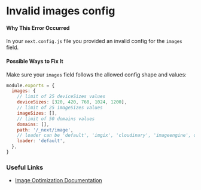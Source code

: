 # Invalid images config

#### Why This Error Occurred

In your `next.config.js` file you provided an invalid config for the `images` field.

#### Possible Ways to Fix It

Make sure your `images` field follows the allowed config shape and values:

```js
module.exports = {
  images: {
    // limit of 25 deviceSizes values
    deviceSizes: [320, 420, 768, 1024, 1200],
    // limit of 25 imageSizes values
    imageSizes: [],
    // limit of 50 domains values
    domains: [],
    path: '/_next/image',
    // loader can be 'default', 'imgix', 'cloudinary', 'imageengine', or 'akamai'
    loader: 'default',
  },
}
```

### Useful Links

- [Image Optimization Documentation](https://nextjs.org/docs/basic-features/image-optimization)
